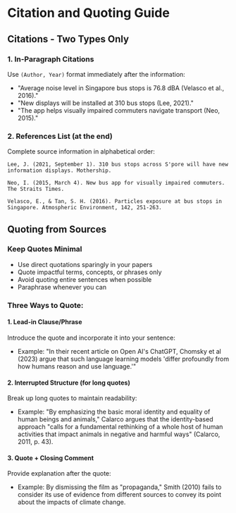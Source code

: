# Citation and Quoting Guide

## Citations - Two Types Only

### 1. In-Paragraph Citations
Use `(Author, Year)` format immediately after the information:
- "Average noise level in Singapore bus stops is 76.8 dBA (Velasco et al., 2016)."
- "New displays will be installed at 310 bus stops (Lee, 2021)."
- "The app helps visually impaired commuters navigate transport (Neo, 2015)."

### 2. References List (at the end)
Complete source information in alphabetical order:
```
Lee, J. (2021, September 1). 310 bus stops across S'pore will have new information displays. Mothership.

Neo, I. (2015, March 4). New bus app for visually impaired commuters. The Straits Times.

Velasco, E., & Tan, S. H. (2016). Particles exposure at bus stops in Singapore. Atmospheric Environment, 142, 251-263.
```

## Quoting from Sources

### Keep Quotes Minimal
- Use direct quotations sparingly in your papers
- Quote impactful terms, concepts, or phrases only
- Avoid quoting entire sentences when possible
- Paraphrase whenever you can

### Three Ways to Quote:

#### 1. Lead-in Clause/Phrase
Introduce the quote and incorporate it into your sentence:
- Example: "In their recent article on Open AI's ChatGPT, Chomsky et al (2023) argue that such language learning models 'differ profoundly from how humans reason and use language.'"

#### 2. Interrupted Structure (for long quotes)
Break up long quotes to maintain readability:
- Example: "By emphasizing the basic moral identity and equality of human beings and animals," Calarco argues that the identity-based approach "calls for a fundamental rethinking of a whole host of human activities that impact animals in negative and harmful ways" (Calarco, 2011, p. 43).

#### 3. Quote + Closing Comment
Provide explanation after the quote:
- Example: By dismissing the film as "propaganda," Smith (2010) fails to consider its use of evidence from different sources to convey its point about the impacts of climate change.
